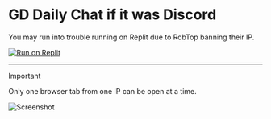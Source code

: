 # GD Daily Chat if it was Discord

You may run into trouble running on Replit due to RobTop banning their IP.

[![Run on Replit](https://replit.com/badge/github/replit/clui)](https://replit.com/github/ClaytonTDM/gd-daily-chat-discord)

---

> [!IMPORTANT]  
> Only one browser tab from one IP can be open at a time.

![Screenshot](https://github.com/ClaytonTDM/gd-daily-chat-discord/assets/71360210/0465c526-c1a1-4234-bc47-0366d56acbcb)
